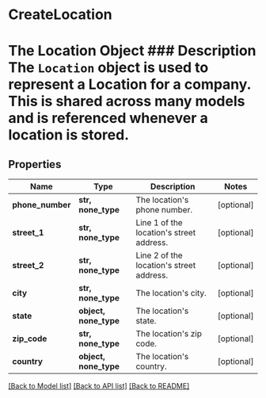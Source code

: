 # CreateLocation

# The Location Object ### Description The `Location` object is used to represent a Location for a company. This is shared across many models and is referenced whenever a location is stored.
## Properties
Name | Type | Description | Notes
------------ | ------------- | ------------- | -------------
**phone_number** | **str, none_type** | The location&#39;s phone number. | [optional] 
**street_1** | **str, none_type** | Line 1 of the location&#39;s street address. | [optional] 
**street_2** | **str, none_type** | Line 2 of the location&#39;s street address. | [optional] 
**city** | **str, none_type** | The location&#39;s city. | [optional] 
**state** | **object, none_type** | The location&#39;s state. | [optional] 
**zip_code** | **str, none_type** | The location&#39;s zip code. | [optional] 
**country** | **object, none_type** | The location&#39;s country. | [optional] 

[[Back to Model list]](../README.md#documentation-for-models) [[Back to API list]](../README.md#documentation-for-api-endpoints) [[Back to README]](../README.md)


